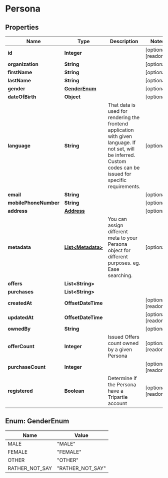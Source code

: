 

# Persona



## Properties

| Name | Type | Description | Notes |
|------------ | ------------- | ------------- | -------------|
|**id** | **Integer** |  |  [optional] [readonly] |
|**organization** | **String** |  |  [optional] |
|**firstName** | **String** |  |  [optional] |
|**lastName** | **String** |  |  [optional] |
|**gender** | [**GenderEnum**](#GenderEnum) |  |  [optional] |
|**dateOfBirth** | **Object** |  |  [optional] |
|**language** | **String** | That data is used for rendering the frontend application with given language. If not set, will be inferred. Custom codes can be issued for specific requirements. |  [optional] |
|**email** | **String** |  |  [optional] |
|**mobilePhoneNumber** | **String** |  |  [optional] |
|**address** | [**Address**](Address.md) |  |  [optional] |
|**metadata** | [**List&lt;Metadata&gt;**](Metadata.md) | You can assign different meta to your Persona object for different purposes. eg. Ease searching. |  [optional] |
|**offers** | **List&lt;String&gt;** |  |  |
|**purchases** | **List&lt;String&gt;** |  |  |
|**createdAt** | **OffsetDateTime** |  |  [optional] [readonly] |
|**updatedAt** | **OffsetDateTime** |  |  [optional] [readonly] |
|**ownedBy** | **String** |  |  [optional] |
|**offerCount** | **Integer** | Issued Offers count owned by a given Persona |  [optional] [readonly] |
|**purchaseCount** | **Integer** |  |  [optional] [readonly] |
|**registered** | **Boolean** | Determine if the Persona have a Tripartie account |  [optional] [readonly] |



## Enum: GenderEnum

| Name | Value |
|---- | -----|
| MALE | &quot;MALE&quot; |
| FEMALE | &quot;FEMALE&quot; |
| OTHER | &quot;OTHER&quot; |
| RATHER_NOT_SAY | &quot;RATHER_NOT_SAY&quot; |



